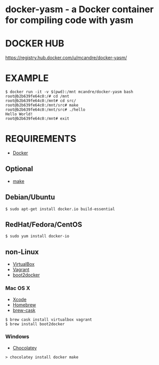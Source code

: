 # docker-yasm - a Docker container for compiling code with yasm

# DOCKER HUB

https://registry.hub.docker.com/u/mcandre/docker-yasm/

# EXAMPLE

```
$ docker run -it -v $(pwd):/mnt mcandre/docker-yasm bash
root@b2b639fe64c0:/# cd /mnt
root@b2b639fe64c0:/mnt# cd src/
root@b2b639fe64c0:/mnt/src# make
root@b2b639fe64c0:/mnt/src# ./hello
Hello World!
root@b2b639fe64c0:/mnt# exit
```

# REQUIREMENTS

* [Docker](https://www.docker.com/)

## Optional

* [make](http://www.gnu.org/software/make/)

## Debian/Ubuntu

```
$ sudo apt-get install docker.io build-essential
```

## RedHat/Fedora/CentOS

```
$ sudo yum install docker-io
```

## non-Linux

* [VirtualBox](https://www.virtualbox.org/)
* [Vagrant](https://www.vagrantup.com/)
* [boot2docker](http://boot2docker.io/)

### Mac OS X

* [Xcode](http://itunes.apple.com/us/app/xcode/id497799835?ls=1&mt=12)
* [Homebrew](http://brew.sh/)
* [brew-cask](http://caskroom.io/)

```
$ brew cask install virtualbox vagrant
$ brew install boot2docker
```

### Windows

* [Chocolatey](https://chocolatey.org/)

```
> chocolatey install docker make
```
